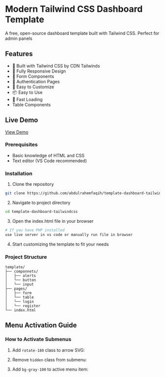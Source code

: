 # Modern Tailwind CSS Dashboard Template

A free, open-source dashboard template built with Tailwind CSS. Perfect for admin panels

## Features
- 🎨 Built with Tailwind CSS by CDN Tailwinds
- 📱 Fully Responsive Design
- 📝 Form Components
- 🔐 Authentication Pages
- 🎯 Easy to Customize
- 📦 Easy to Use
- 🚀 Fast Loading
- Table Components

## Live Demo
[View Demo](https://template-dashboard-tailwindcss.vercel.app/)


### Prerequisites
- Basic knowledge of HTML and CSS
- Text editor (VS Code recommended)

### Installation
1. Clone the repository
```bash
git clone https://github.com/abdulrahemfaqih/template-dashboard-tailwindcss.git
```

2. Navigate to project directory
```bash
cd template-dashboard-tailwindcss
```

3. Open the index.html file in your browser
```bash
# If you have PHP installed
use live server in vs code or manually run file in browser

```

4. Start customizing the template to fit your needs

### Project Structure
```
template/
├── componnets/
│   ├── alerts
│   └── button
│   └── input
├── pages/
│   ├── form
│   └── table
│   └── login
│   └── register
└── index.html
```
## Menu Activation Guide

### How to Activate Submenus
1. Add `rotate-180` class to arrow SVG:


2. Remove `hidden` class from submenu:


3. Add `bg-gray-100` to active menu item:

